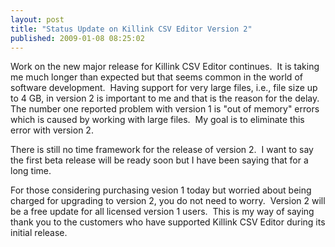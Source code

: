 ```yaml
---
layout: post
title: "Status Update on Killink CSV Editor Version 2"
published: 2009-01-08 08:25:02
---
```

Work on the new major release for Killink CSV Editor continues.  It is taking me much longer than expected but that seems common in the world of software development.  Having support for very large files, i.e., file size up to 4 GB, in version 2 is important to me and that is the reason for the delay.  The number one reported problem with version 1 is "out of memory" errors which is caused by working with large files.  My goal is to eliminate this error with version 2. 

There is still no time framework for the release of version 2.  I want to say the first beta release will be ready soon but I have been saying that for a long time. 

For those considering purchasing vesion 1 today but worried about being charged for upgrading to version 2, you do not need to worry.  Version 2 will be a free update for all licensed version 1 users.  This is my way of saying thank you to the customers who have supported Killink CSV Editor during its initial release.
